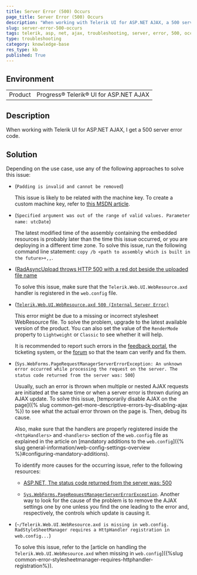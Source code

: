```yaml
---
title: Server Error (500) Occurs
page_title: Server Error (500) Occurs
description: "When working with Telerik UI for ASP.NET AJAX, a 500 server error occurs."
slug: server-error-500-occurs
tags: telerik, asp, net, ajax, troubleshooting, server, error, 500, occurs
type: troubleshooting
category: knowledge-base
res_type: kb
published: True
---
```


## Environment

<table>
	<tbody>
		<tr>
			<td>Product</td>
			<td>Progress® Telerik® UI for ASP.NET AJAX</td>
		</tr>
	</tbody>
</table>

## Description

When working with Telerik UI for ASP.NET AJAX, I get a 500 server error code.

## Solution

Depending on the use case, use any of the following approaches to solve this issue:

* (`Padding is invalid and cannot be removed`)

	This issue is likely to be related with the machine key. To create a custom machine key, refer to [this MSDN article](https://msdn2.microsoft.com/en-us/library/ms998288.aspx).

* (`Specified argument was out of the range of valid values. Parameter name: utcDate`)

	The latest modified time of the assembly containing the embedded resources is probably later than the time this issue occurred, or you are deploying in a different time zone. To solve this issue, run the following command line statement: `copy /b <path to assembly which is built in the future>+,,`.

* ([RadAsyncUpload throws HTTP 500 with a red dot beside the uploaded file name](https://stackoverflow.com/questions/20170482/radasyncupload-throws-http-500-with-a-red-dot-beside-the-uploaded-file-name)

	To solve this issue, make sure that the `Telerik.Web.UI.WebResource.axd` handler is registered in the `web.config` file.

* ([`Telerik.Web.UI.WebResource.axd 500 (Internal Server Error)`](https://stackoverflow.com/questions/21490064/telerik-web-ui-webresource-axd-500-internal-server-error)

	This error might be due to a missing or incorrect stylesheet WebResource file. To solve the problem, upgrade to the latest available version of the product. You can also set the value of the `RenderMode` property to `Lightweight` or `Classic` to see whether it will help.

	It is recommended to report such errors in the [feedback portal](https://feedback.telerik.com/aspnet-ajax), the ticketing system, or the [forum](https://www.telerik.com/forums/aspnet-ajax) so that the team can verify and fix them.

* (`Sys.WebForms.PageRequestManagerServerErrorException: An unknown error occurred while processing the request on the server. The status code returned from the server was: 500`)

	Usually, such an error is thrown when multiple or nested AJAX requests are initiated at the same time or when a server error is thrown during an AJAX update. To solve this issue, [temporarily disable AJAX on the page]({% slug common-get-more-descriptive-errors-by-disabling-ajax %}) to see what the actual error thrown on the page is. Then, debug its cause.

	Also, make sure that the handlers are properly registered inside the `<httpHandlers>` and `<handlers>` section of the `web.config` file as explained in the article on [mandatory additions to the `web.config`]({% slug general-information/web-config-settings-overview %}#configuring-mandatory-additions).

	To identify more causes for the occurring issue, refer to the following resources:

	* [ASP.NET, The status code returned from the server was: 500](https://stackoverflow.com/questions/2351504/asp-net-the-status-code-returned-from-the-server-was-500#:~:text=HTTP%20error%20code%20500%20simply,what%20the%20%22something%22%20is.)

	* [`Sys.WebForms.PageRequestManagerServerErrorException`](https://www.telerik.com/forums/error-sys-webforms-pagerequestmanagerservererrorexception-an-unknown-error-occurred-while-processing-the-request-on-the-server-the-status-code-returne).
Another way to look for the cause of the problem is to remove the AJAX settings one by one unless you find the one leading to the error and, respectively, the controls which updatе is causing it.

* (`~/Telerik.Web.UI.WebResource.axd is missing in web.config. RadStyleSheetManager requires a HttpHandler registration in web.config...`)

	To solve this issue, refer to the [article on handling the `Telerik.Web.UI.WebResource.axd` when missing in `web.config`]({%slug common-error-stylesheetmanager-requires-httphandler-registration%}).

